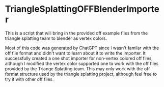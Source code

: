 # TriangleSplattingOFFBlenderImporter
This is a script that will bring in the provided off example files from the triangle splatting team to blender as vertex colors.

Most of this code was generated by ChatGPT since I wasn't familar with the off file format and didn't want to learn about it to write the importer.  It successfully created a one shot importer for non-vertex colored off files, although I modified the vertex color supported one to work with the off files provided by the Triange Splatting team.  This may only work with the off format structure used by the triangle splatting project, although feel free to try it with other off files.

